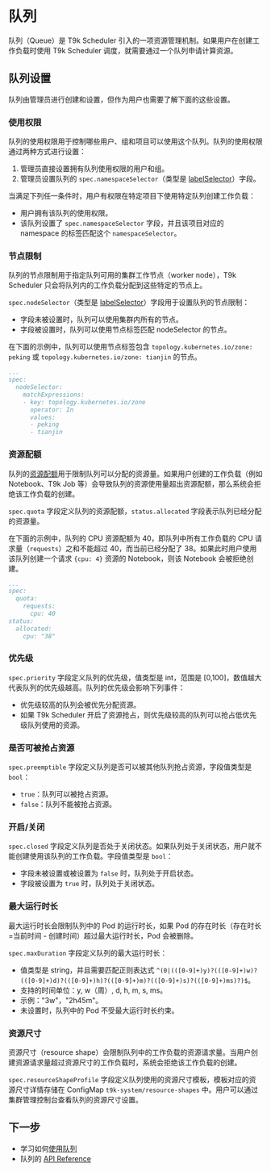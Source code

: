 # 队列

队列（Queue）是 T9k Scheduler 引入的一项资源管理机制。如果用户在创建工作负载时使用 T9k Scheduler 调度，就需要通过一个队列申请计算资源。

## 队列设置

队列由管理员进行创建和设置，但作为用户也需要了解下面的这些设置。

### 使用权限

队列的使用权限用于控制哪些用户、组和项目可以使用这个队列。队列的使用权限通过两种方式进行设置：

1. 管理员直接设置拥有队列使用权限的用户和组。
2. 管理员设置队列的 `spec.namespaceSelector`（类型是 <a target="_blank" rel="noopener noreferrer" href="https://github.com/kubernetes/apimachinery/blob/v0.29.0/pkg/apis/meta/v1/types.go#L1213">labelSelector</a>）字段。

当满足下列任一条件时，用户有权限在特定项目下使用特定队列创建工作负载：

* 用户拥有该队列的使用权限。
* 该队列设置了 `spec.namespaceSelector` 字段，并且该项目对应的 namespace 的标签匹配这个 `namespaceSelector`。

### 节点限制

队列的节点限制用于指定队列可用的集群工作节点（worker node），T9k Scheduler 只会将队列内的工作负载分配到这些特定的节点上。

`spec.nodeSelector`（类型是 <a target="_blank" rel="noopener noreferrer" href="https://github.com/kubernetes/apimachinery/blob/v0.29.0/pkg/apis/meta/v1/types.go#L1213">labelSelector</a>）字段用于设置队列的节点限制：

* 字段未被设置时，队列可以使用集群内所有的节点。
* 字段被设置时，队列可以使用节点标签匹配 nodeSelector 的节点。

在下面的示例中，队列可以使用节点标签包含 `topology.kubernetes.io/zone: peking` 或 `topology.kubernetes.io/zone: tianjin` 的节点。

```yaml
...
spec:
  nodeSelector:
    matchExpressions:
    - key: topology.kubernetes.io/zone
      operator: In
      values:
      - peking
      - tianjin
```

### 资源配额

队列的[资源配额](../index.md#资源配额)用于限制队列可以分配的资源量。如果用户创建的工作负载（例如 Notebook、T9k Job 等）会导致队列的资源使用量超出资源配额，那么系统会拒绝该工作负载的创建。

`spec.quota` 字段定义队列的资源配额，`status.allocated` 字段表示队列已经分配的资源量。

在下面的示例中，队列的 CPU 资源配额为 40，即队列中所有工作负载的 CPU 请求量（`requests`）之和不能超过 40，而当前已经分配了 38。如果此时用户使用该队列创建一个请求 `{cpu: 4}` 资源的 Notebook，则该 Notebook 会被拒绝创建。

```yaml
...
spec:
  quota:
    requests:
      cpu: 40
status:
  allocated:
    cpu: "38"
```

### 优先级

`spec.priority` 字段定义队列的优先级，值类型是 int，范围是 [0,100]，数值越大代表队列的优先级越高。队列的优先级会影响下列事件：

* 优先级较高的队列会被优先分配资源。
* 如果 T9k Scheduler 开启了资源抢占，则优先级较高的队列可以抢占低优先级队列使用的资源。

### 是否可被抢占资源

`spec.preemptible` 字段定义队列是否可以被其他队列抢占资源，字段值类型是 `bool`：

* `true`：队列可以被抢占资源。
* `false`：队列不能被抢占资源。

### 开启/关闭

`spec.closed` 字段定义队列是否处于关闭状态。如果队列处于关闭状态，用户就不能创建使用该队列的工作负载。字段值类型是 `bool`：

* 字段未被设置或被设置为 `false` 时，队列处于开启状态。
* 字段被设置为 `true` 时，队列处于关闭状态。

### 最大运行时长

最大运行时长会限制队列中的 Pod 的运行时长，如果 Pod 的存在时长（存在时长=当前时间 - 创建时间）超过最大运行时长，Pod 会被删除。

`spec.maxDuration` 字段定义队列的最大运行时长：

* 值类型是 string，并且需要匹配正则表达式 `^(0|(([0-9]+)y)?(([0-9]+)w)?(([0-9]+)d)?(([0-9]+)h)?(([0-9]+)m)?(([0-9]+)s)?(([0-9]+)ms)?)$`。
* 支持的时间单位：y, w（周）, d, h, m, s, ms。
* 示例："3w"，"2h45m"。
* 未设置时，队列中的 Pod 不受最大运行时长约束。

### 资源尺寸

资源尺寸（resource shape）会限制队列中的工作负载的资源请求量。当用户创建资源请求量超过资源尺寸的工作负载时，系统会拒绝该工作负载的创建。

`spec.resourceShapeProfile` 字段定义队列使用的资源尺寸模板，模板对应的资源尺寸详情存储在 ConfigMap `t9k-system/resource-shapes` 中。用户可以通过集群管理控制台查看队列的资源尺寸设置。

## 下一步

* 学习如何[使用队列](../../../tasks/use-queue.md)
* 队列的 [API Reference](../../../references/api-reference/scheduler.md#queue)

